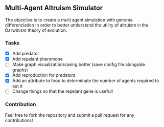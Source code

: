 ## Multi-Agent Altruism Simulator

The objective is to create a multi agent simulation with genome differenciation in order to better understand the utility of altruism in the Darwinism theory of evolution.

### Tasks

- [X] Add predator
- [X] Add repelant pheromone
- [ ] Make graph visualization/saving better (save config file alongside graphs)
- [X] Add reproduction for predators
- [X] Add an attribute to food to determinate the number of agents required to eat it 
- [ ] Change things so that the repelant gene is usefull

### Contribution

Feel free to fork the repository and submit a pull request for any contributions!
